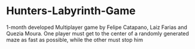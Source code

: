# Hunters-Labyrinth-Game
1-month developed Multiplayer game by Felipe Catapano, Laiz Farias and Quezia Moura. One player must get to the center of a randomly generated maze as fast as possible, while the other must stop him
